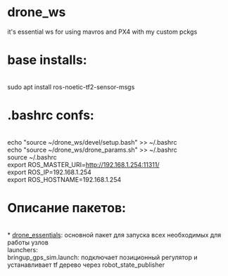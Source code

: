 # drone_ws
it's essential ws for using mavros and PX4 with my custom pckgs

# base installs:
  <br>sudo apt install ros-noetic-tf2-sensor-msgs
  
  
# .bashrc confs:
  <br>echo "source ~/drone_ws/devel/setup.bash" >> ~/.bashrc
  <br>echo "source ~/drone_ws/drone_params.sh" >> ~/.bashrc
  <br>source ~/.bashrc
  <br>export ROS_MASTER_URI=http://192.168.1.254:11311/
  <br>export ROS_IP=192.168.1.254
  <br>export ROS_HOSTNAME=192.168.1.254

# Описание пакетов:
<br> * [drone_essentials](src/drone_essentials): основной пакет для запуска всех необходимых для работы узлов
<br>     launchers:
<br>       bringup_gps_sim.launch: подключает позиционный регулятор и устанавливает tf дерево через robot_state_publisher
